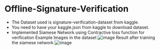 # Offline-Signature-Verification

* The Dataset used is signature-verification-dataset from kaggle.
* You need to have your kaggle.json from kaggle to download dataset.
* Implemented Siamese Network using Contractive loss function for verification
Example Images in the dataset 
![image](https://github.com/ashrith-25/Offline-Signature-Verification/assets/99070646/c694d5c5-54c0-49a2-8816-83c55ee8ad8f)
Result after training the siamese network
![image](https://github.com/ashrith-25/Offline-Signature-Verification/assets/99070646/122bb4f3-dad2-4b2f-8ed5-426566d4ed56)

